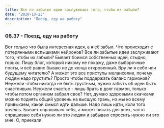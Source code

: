 ```yaml
---
title: Все ли забытые идеи заслуживают того, чтобы их забыли?
date: "2020-10-23"
description: "Поезд, еду на работу"
---
```


### 08.37 - Поезд, еду на работу

Вот только что была интересная идея, а я её забыл. Что происходит с потерянными вспышками нейронов? Все ли забытые идеи заслуживают того, чтобы их забыли? Бывает боимся собственных идей, стыдно, горько. Пишу блог, который никому не покажу, даже выборочные посты, и всё равно бываю не до конца откровенный. Вру ли я себе или будущему читателю? А может это все приступы меланхолии, почему людям надо грустить? Просто чтобы поддержать баланс гармонов? Неужели чтобы никогда не быть грустным, нужно забыть об идеи быть счастливым. Неужели счастье - лишь брать в долг гармон, только чтобы потом организм забрал свое? Нет, думаю здоровыми скачками можно поднять общий уровень на высшую грань, но мы ко всему привыкаем, какой смысл идти дальше. Надо лишь идти, коли того хочешь. Бывает спрашиваю себя, а может писать для всех, часто спрашиваю себя нужно ли это людям и забываю спросить нужно ли это мне. О, приехали.